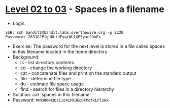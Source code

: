 # [Level 02 to 03](https://overthewire.org/wargames/bandit/bandit3.html) - Spaces in a filename

- Login:
```
SSH: ssh bandit2@bandit.labs.overthewire.org -p 2220
Password: 263JGJPfgU6LtdEvgfWU1XP5yac29mFx
```
- Exercise: The password for the next level is stored in a file called spaces in this filename located in the home directory
- Background:
  - ls - list directory contents
  - cd - change the working directory
  - cat - concatenate files and print on the standard output
  - file - determine file type
  - du - estimate file space usage
  - find - search for files in a directory hierarchy
- Solution: cat 'spaces in this filename'
- Password: `MNk8KNH3Usiio41PRUEoDFPqfxLPlSmx`
